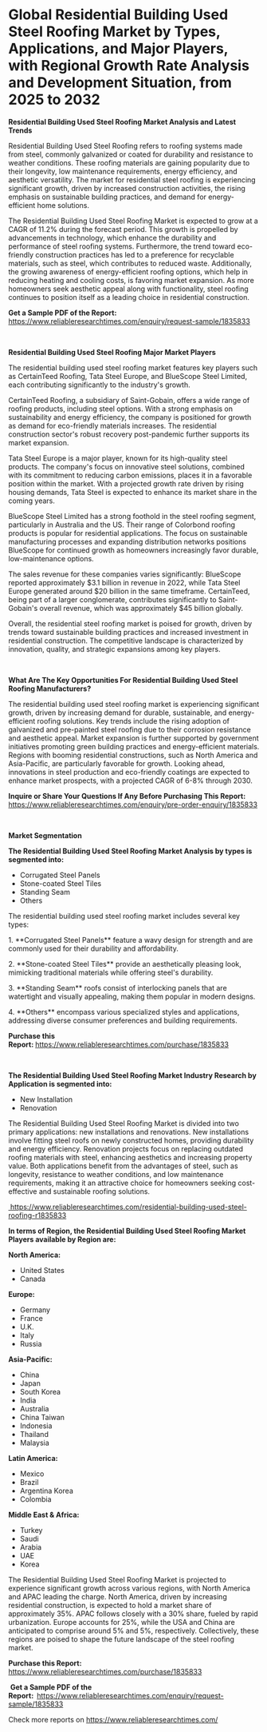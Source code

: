 <p><h1>Global Residential Building Used Steel Roofing Market by Types, Applications, and Major Players, with Regional Growth Rate Analysis and Development Situation, from 2025 to 2032</h1></p><p><strong>Residential Building Used Steel Roofing Market Analysis and Latest Trends</strong></p>
<p><p>Residential Building Used Steel Roofing refers to roofing systems made from steel, commonly galvanized or coated for durability and resistance to weather conditions. These roofing materials are gaining popularity due to their longevity, low maintenance requirements, energy efficiency, and aesthetic versatility. The market for residential steel roofing is experiencing significant growth, driven by increased construction activities, the rising emphasis on sustainable building practices, and demand for energy-efficient home solutions.</p><p>The Residential Building Used Steel Roofing Market is expected to grow at a CAGR of 11.2% during the forecast period. This growth is propelled by advancements in technology, which enhance the durability and performance of steel roofing systems. Furthermore, the trend toward eco-friendly construction practices has led to a preference for recyclable materials, such as steel, which contributes to reduced waste. Additionally, the growing awareness of energy-efficient roofing options, which help in reducing heating and cooling costs, is favoring market expansion. As more homeowners seek aesthetic appeal along with functionality, steel roofing continues to position itself as a leading choice in residential construction.</p></p>
<p><strong>Get a Sample PDF of the Report:&nbsp;</strong> <a href="https://www.reliableresearchtimes.com/enquiry/request-sample/1835833?utm_campaign=2196&utm_medium=2&utm_source=Github&utm_content=ia&utm_term=26032025&utm_id=residential-building-used-steel-roofing">https://www.reliableresearchtimes.com/enquiry/request-sample/1835833</a></p>
<p>&nbsp;</p>
<p><strong>Residential Building Used Steel Roofing Major Market Players</strong></p>
<p><p>The residential building used steel roofing market features key players such as CertainTeed Roofing, Tata Steel Europe, and BlueScope Steel Limited, each contributing significantly to the industry's growth.</p><p>CertainTeed Roofing, a subsidiary of Saint-Gobain, offers a wide range of roofing products, including steel options. With a strong emphasis on sustainability and energy efficiency, the company is positioned for growth as demand for eco-friendly materials increases. The residential construction sector's robust recovery post-pandemic further supports its market expansion.</p><p>Tata Steel Europe is a major player, known for its high-quality steel products. The company's focus on innovative steel solutions, combined with its commitment to reducing carbon emissions, places it in a favorable position within the market. With a projected growth rate driven by rising housing demands, Tata Steel is expected to enhance its market share in the coming years.</p><p>BlueScope Steel Limited has a strong foothold in the steel roofing segment, particularly in Australia and the US. Their range of Colorbond roofing products is popular for residential applications. The focus on sustainable manufacturing processes and expanding distribution networks positions BlueScope for continued growth as homeowners increasingly favor durable, low-maintenance options.</p><p>The sales revenue for these companies varies significantly: BlueScope reported approximately $3.1 billion in revenue in 2022, while Tata Steel Europe generated around $20 billion in the same timeframe. CertainTeed, being part of a larger conglomerate, contributes significantly to Saint-Gobain's overall revenue, which was approximately $45 billion globally.</p><p>Overall, the residential steel roofing market is poised for growth, driven by trends toward sustainable building practices and increased investment in residential construction. The competitive landscape is characterized by innovation, quality, and strategic expansions among key players.</p></p>
<p>&nbsp;</p>
<p><strong>What Are The Key Opportunities For Residential Building Used Steel Roofing Manufacturers?</strong></p>
<p><p>The residential building used steel roofing market is experiencing significant growth, driven by increasing demand for durable, sustainable, and energy-efficient roofing solutions. Key trends include the rising adoption of galvanized and pre-painted steel roofing due to their corrosion resistance and aesthetic appeal. Market expansion is further supported by government initiatives promoting green building practices and energy-efficient materials. Regions with booming residential constructions, such as North America and Asia-Pacific, are particularly favorable for growth. Looking ahead, innovations in steel production and eco-friendly coatings are expected to enhance market prospects, with a projected CAGR of 6-8% through 2030.</p></p>
<p><strong>Inquire or Share Your Questions If Any Before Purchasing This Report:</strong> <a href="https://www.reliableresearchtimes.com/enquiry/pre-order-enquiry/1835833?utm_campaign=2196&utm_medium=2&utm_source=Github&utm_content=ia&utm_term=26032025&utm_id=residential-building-used-steel-roofing">https://www.reliableresearchtimes.com/enquiry/pre-order-enquiry/1835833</a></p>
<p>&nbsp;</p>
<p><strong>Market Segmentation</strong></p>
<p><strong>The Residential Building Used Steel Roofing Market Analysis by types is segmented into:</strong></p>
<p><ul><li>Corrugated Steel Panels</li><li>Stone-coated Steel Tiles</li><li>Standing Seam</li><li>Others</li></ul></p>
<p><p>The residential building used steel roofing market includes several key types: </p><p>1. **Corrugated Steel Panels** feature a wavy design for strength and are commonly used for their durability and affordability. </p><p>2. **Stone-coated Steel Tiles** provide an aesthetically pleasing look, mimicking traditional materials while offering steel's durability. </p><p>3. **Standing Seam** roofs consist of interlocking panels that are watertight and visually appealing, making them popular in modern designs. </p><p>4. **Others** encompass various specialized styles and applications, addressing diverse consumer preferences and building requirements.</p></p>
<p><strong>Purchase this Report:&nbsp;</strong><a href="https://www.reliableresearchtimes.com/purchase/1835833?utm_campaign=2196&utm_medium=2&utm_source=Github&utm_content=ia&utm_term=26032025&utm_id=residential-building-used-steel-roofing">https://www.reliableresearchtimes.com/purchase/1835833</a></p>
<p>&nbsp;</p>
<p><strong>The Residential Building Used Steel Roofing Market Industry Research by Application is segmented into:</strong></p>
<p><ul><li>New Installation</li><li>Renovation</li></ul></p>
<p><p>The Residential Building Used Steel Roofing Market is divided into two primary applications: new installations and renovations. New installations involve fitting steel roofs on newly constructed homes, providing durability and energy efficiency. Renovation projects focus on replacing outdated roofing materials with steel, enhancing aesthetics and increasing property value. Both applications benefit from the advantages of steel, such as longevity, resistance to weather conditions, and low maintenance requirements, making it an attractive choice for homeowners seeking cost-effective and sustainable roofing solutions.</p></p>
<p><a href="https://www.reliableresearchtimes.com/residential-building-used-steel-roofing-r1835833?utm_campaign=2196&utm_medium=2&utm_source=Github&utm_content=ia&utm_term=26032025&utm_id=residential-building-used-steel-roofing">&nbsp;https://www.reliableresearchtimes.com/residential-building-used-steel-roofing-r1835833</a></p>
<p><strong>In terms of Region, the Residential Building Used Steel Roofing Market Players available by Region are:</strong></p>
<p>
    <p> <strong> North America: </strong>
        <ul>
            <li>United States</li>
            <li>Canada</li>
        </ul>
        </p> 
    <p> <strong> Europe: </strong>
        <ul>
            <li>Germany</li>
            <li>France</li>
            <li>U.K.</li>
            <li>Italy</li>
            <li>Russia</li>
        </ul>
        </p> 
    <p> <strong> Asia-Pacific: </strong>
        <ul>
            <li>China</li>
            <li>Japan</li>
            <li>South Korea</li>
            <li>India</li>
            <li>Australia</li>
            <li>China Taiwan</li>
            <li>Indonesia</li>
            <li>Thailand</li>
            <li>Malaysia</li>
        </ul>
        </p> 
    <p> <strong> Latin America: </strong>
        <ul>
            <li>Mexico</li>
            <li>Brazil</li>
            <li>Argentina Korea</li>
            <li>Colombia</li>
        </ul>
        </p> 
    <p> <strong> Middle East & Africa: </strong>
        <ul>
            <li>Turkey</li>
            <li>Saudi</li>
            <li>Arabia</li>
            <li>UAE</li>
            <li>Korea</li>
        </ul>
    </p>
    </p>
<p><p>The Residential Building Used Steel Roofing Market is projected to experience significant growth across various regions, with North America and APAC leading the charge. North America, driven by increasing residential construction, is expected to hold a market share of approximately 35%. APAC follows closely with a 30% share, fueled by rapid urbanization. Europe accounts for 25%, while the USA and China are anticipated to comprise around 5% and 5%, respectively. Collectively, these regions are poised to shape the future landscape of the steel roofing market.</p></p>
<p><strong>Purchase this Report: </strong><a href="https://www.reliableresearchtimes.com/purchase/1835833?utm_campaign=2196&utm_medium=2&utm_source=Github&utm_content=ia&utm_term=26032025&utm_id=residential-building-used-steel-roofing">https://www.reliableresearchtimes.com/purchase/1835833</a></p>
<p>&nbsp;<strong>Get a Sample PDF of the Report:&nbsp;&nbsp;</strong><a href="https://www.reliableresearchtimes.com/enquiry/request-sample/1835833?utm_campaign=2196&utm_medium=2&utm_source=Github&utm_content=ia&utm_term=26032025&utm_id=residential-building-used-steel-roofing">https://www.reliableresearchtimes.com/enquiry/request-sample/1835833</a></p>
<p><strong></strong></p>
<p>Check more reports on <a href="https://www.reliableresearchtimes.com/?utm_campaign=2196&utm_medium=2&utm_source=Github&utm_content=ia&utm_term=26032025&utm_id=residential-building-used-steel-roofing">https://www.reliableresearchtimes.com/</a></p>